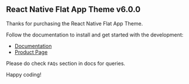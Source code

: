 ## React Native Flat App Theme v6.0.0

Thanks for purchasing the React Native Flat App Theme.

Follow the documentation to install and get started with the development:

-   [Documentation](http://docs.market.nativebase.io/react-native-flat-app-ui/)
-   [Product Page](https://market.nativebase.io/view/react-native-flat-app-theme)


Please do check `FAQs` section in docs for queries.

Happy coding!

